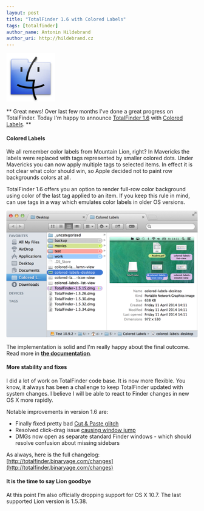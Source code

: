 ```yaml
---
layout: post
title: "TotalFinder 1.6 with Colored Labels"
tags: [totalfinder]
author_name: Antonin Hildebrand
author_uri: http://hildebrand.cz
---
```


<img src="/shared/img/icons/totalfinder-128.png" class="intro-icon"/>

** Great news! Over last few months I've done a great progress on TotalFinder. Today I'm happy to announce [TotalFinder 1.6](http://totalfinder.binaryage.com/changes#1.6) with [Colored Labels](http://totalfinder.binaryage.com/colored-labels). **

#### Colored Labels

We all remember color labels from Mountain Lion, right? In Mavericks the labels were replaced with tags represented by smaller colored dots. Under Mavericks you can now apply multiple tags to selected items. In effect it is not clear what color should win, so Apple decided not to paint row backgrounds colors at all.

TotalFinder 1.6 offers you an option to render full-row color background using color of the last tag applied to an item. If you keep this rule in mind, can use tags in a way which emulates color labels in older OS versions.

<img src="/images/full-clabels.png" class="blog-image"/>

The implementation is solid and I'm really happy about the final outcome. Read more in **[the documentation](http://totalfinder.binaryage.com/colored-labels)**.

#### More stability and fixes

I did a lot of work on TotalFinder code base. It is now more flexible. You know, it always has been a challenge to keep TotalFinder updated with system changes. I believe I will be able to react to Finder changes in new OS X more rapidly.

Notable improvements in version 1.6 are:

  * Finally fixed pretty bad <a href="http://discuss.binaryage.com/t/totalfinder-does-not-clear-selection-keyboard-shortcuts-dont-work/1611/5">Cut &amp; Paste glitch</a>
  * Resolved click-drag issue <a href="http://discuss.binaryage.com/t/mavericks-totalfinder-window-moves-position-on-screen-by-itself/1687">causing window jump</a>
  * DMGs now open as separate standard Finder windows - which should resolve confusion about missing sidebars
  
As always, here is the full changelog: [http://totalfinder.binaryage.com/changes](http://totalfinder.binaryage.com/changes)

#### It is the time to say Lion goodbye

At this point I'm also officially dropping support for OS X 10.7. The last supported Lion version is 1.5.38.